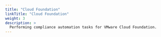 ```yaml
---
title: "Cloud Foundation"
linkTitle: "Cloud Foundation"
weight: 3
description: >
  Performing compliance automation tasks for VMware Cloud Foundation.
---
```

